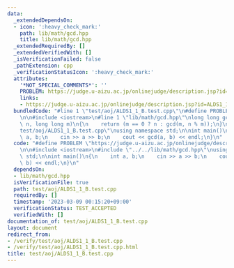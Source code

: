 ```yaml
---
data:
  _extendedDependsOn:
  - icon: ':heavy_check_mark:'
    path: lib/math/gcd.hpp
    title: lib/math/gcd.hpp
  _extendedRequiredBy: []
  _extendedVerifiedWith: []
  _isVerificationFailed: false
  _pathExtension: cpp
  _verificationStatusIcon: ':heavy_check_mark:'
  attributes:
    '*NOT_SPECIAL_COMMENTS*': ''
    PROBLEM: https://judge.u-aizu.ac.jp/onlinejudge/description.jsp?id=ALDS1_1_B
    links:
    - https://judge.u-aizu.ac.jp/onlinejudge/description.jsp?id=ALDS1_1_B
  bundledCode: "#line 1 \"test/aoj/ALDS1_1_B.test.cpp\"\n#define PROBLEM \"https://judge.u-aizu.ac.jp/onlinejudge/description.jsp?id=ALDS1_1_B\"\
    \n\n#include <iostream>\n#line 1 \"lib/math/gcd.hpp\"\nlong long gcd(long long\
    \ n, long long m)\n{\n    return (m == 0 ? n : gcd(m, n % m));\n}\n#line 5 \"\
    test/aoj/ALDS1_1_B.test.cpp\"\nusing namespace std;\n\nint main()\n{\n    int\
    \ a, b;\n    cin >> a >> b;\n    cout << gcd(a, b) << endl;\n}\n"
  code: "#define PROBLEM \"https://judge.u-aizu.ac.jp/onlinejudge/description.jsp?id=ALDS1_1_B\"\
    \n\n#include <iostream>\n#include \"../../lib/math/gcd.hpp\"\nusing namespace\
    \ std;\n\nint main()\n{\n    int a, b;\n    cin >> a >> b;\n    cout << gcd(a,\
    \ b) << endl;\n}\n"
  dependsOn:
  - lib/math/gcd.hpp
  isVerificationFile: true
  path: test/aoj/ALDS1_1_B.test.cpp
  requiredBy: []
  timestamp: '2023-03-09 00:15:20+09:00'
  verificationStatus: TEST_ACCEPTED
  verifiedWith: []
documentation_of: test/aoj/ALDS1_1_B.test.cpp
layout: document
redirect_from:
- /verify/test/aoj/ALDS1_1_B.test.cpp
- /verify/test/aoj/ALDS1_1_B.test.cpp.html
title: test/aoj/ALDS1_1_B.test.cpp
---
```

